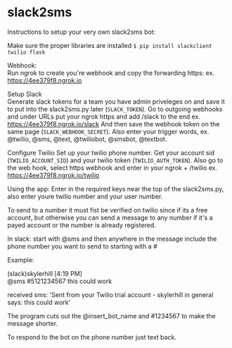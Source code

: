 # slack2sms
Instructions to setup your very own slack2sms bot:

Make sure the proper libraries are installed 
        `$ pip install slackclient twilio flask`
   
Webhook:   
Run ngrok to create you're webhook and copy the forwarding https: ex. https://4ee379f8.ngrok.io
   
Setup Slack   
Generate slack tokens for a team you have admin priveleges on and save it to put into the slack2sms.py later (`SLACK_TOKEN`).
Go to outgoing webhooks and under URLs put your ngrok https and add /slack to the end
ex. https://4ee379f8.ngrok.io/slack
And then save the webhook token on the same page (`SLACK_WEBHOOK_SECRET`).
Also enter your trigger words, ex. @twilio, @sms, @text, @twiliobot, @smsbot, @textbot.

Configure Twilio
Set up your twilio phone number.
Get your account sid (`TWILIO_ACCOUNT_SID`) and your twilio token (`TWILIO_AUTH_TOKEN`).
Also go to the web hook, select https webhook and enter in your ngrok + /twilio ex. https://4ee379f8.ngrok.io/twilio


Using the app:
Enter in the required keys near the top of the slack2sms.py, also enter youre twilio number and your user number.

To send to a number it must fist be verified on twilio since if its a free account, but otherwise you can send a message to any number if it's a payed account or the number is already registered.
        
In slack: start with @sms and then anywhere in the message include the phone number you want to send to starting with a #
        
        
Example:

(slack)skylerhill [4:19 PM]  
@sms #5121234567 this could work

received sms: 'Sent from your Twilio trial account - skylerhill in general says:   this could work’    
    
The program cuts out the @insert_bot_name and #1234567 to make the message shorter.

To respond to the bot on the phone number just text back.
